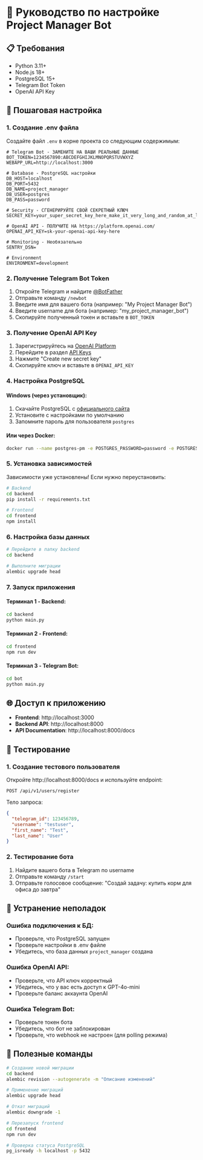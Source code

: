 # 🚀 Руководство по настройке Project Manager Bot

## 📋 Требования

- Python 3.11+
- Node.js 18+
- PostgreSQL 15+
- Telegram Bot Token
- OpenAI API Key

## 🔧 Пошаговая настройка

### 1. Создание .env файла

Создайте файл `.env` в корне проекта со следующим содержимым:

```env
# Telegram Bot - ЗАМЕНИТЕ НА ВАШИ РЕАЛЬНЫЕ ДАННЫЕ
BOT_TOKEN=1234567890:ABCDEFGHIJKLMNOPQRSTUVWXYZ
WEBAPP_URL=http://localhost:3000

# Database - PostgreSQL настройки
DB_HOST=localhost
DB_PORT=5432
DB_NAME=project_manager
DB_USER=postgres
DB_PASS=password

# Security - СГЕНЕРИРУЙТЕ СВОЙ СЕКРЕТНЫЙ КЛЮЧ
SECRET_KEY=your_super_secret_key_here_make_it_very_long_and_random_at_least_32_characters

# OpenAI API - ПОЛУЧИТЕ НА https://platform.openai.com/
OPENAI_API_KEY=sk-your-openai-api-key-here

# Monitoring - Необязательно
SENTRY_DSN=

# Environment
ENVIRONMENT=development
```

### 2. Получение Telegram Bot Token

1. Откройте Telegram и найдите [@BotFather](https://t.me/BotFather)
2. Отправьте команду `/newbot`
3. Введите имя для вашего бота (например: "My Project Manager Bot")
4. Введите username для бота (например: "my_project_manager_bot")
5. Скопируйте полученный токен и вставьте в `BOT_TOKEN`

### 3. Получение OpenAI API Key

1. Зарегистрируйтесь на [OpenAI Platform](https://platform.openai.com/)
2. Перейдите в раздел [API Keys](https://platform.openai.com/api-keys)
3. Нажмите "Create new secret key"
4. Скопируйте ключ и вставьте в `OPENAI_API_KEY`

### 4. Настройка PostgreSQL

#### Windows (через установщик):
1. Скачайте PostgreSQL с [официального сайта](https://www.postgresql.org/download/windows/)
2. Установите с настройками по умолчанию
3. Запомните пароль для пользователя `postgres`

#### Или через Docker:
```bash
docker run --name postgres-pm -e POSTGRES_PASSWORD=password -e POSTGRES_DB=project_manager -p 5432:5432 -d postgres:15
```

### 5. Установка зависимостей

Зависимости уже установлены! Если нужно переустановить:

```bash
# Backend
cd backend
pip install -r requirements.txt

# Frontend
cd frontend
npm install
```

### 6. Настройка базы данных

```bash
# Перейдите в папку backend
cd backend

# Выполните миграции
alembic upgrade head
```

### 7. Запуск приложения

#### Терминал 1 - Backend:
```bash
cd backend
python main.py
```

#### Терминал 2 - Frontend:
```bash
cd frontend
npm run dev
```

#### Терминал 3 - Telegram Bot:
```bash
cd bot
python main.py
```

## 🌐 Доступ к приложению

- **Frontend**: http://localhost:3000
- **Backend API**: http://localhost:8000
- **API Documentation**: http://localhost:8000/docs

## 🧪 Тестирование

### 1. Создание тестового пользователя

Откройте http://localhost:8000/docs и используйте endpoint:
```
POST /api/v1/users/register
```

Тело запроса:
```json
{
  "telegram_id": 123456789,
  "username": "testuser",
  "first_name": "Test",
  "last_name": "User"
}
```

### 2. Тестирование бота

1. Найдите вашего бота в Telegram по username
2. Отправьте команду `/start`
3. Отправьте голосовое сообщение: "Создай задачу: купить корм для офиса до завтра"

## 🔧 Устранение неполадок

### Ошибка подключения к БД:
- Проверьте, что PostgreSQL запущен
- Проверьте настройки в .env файле
- Убедитесь, что база данных `project_manager` создана

### Ошибка OpenAI API:
- Проверьте, что API ключ корректный
- Убедитесь, что у вас есть доступ к GPT-4o-mini
- Проверьте баланс аккаунта OpenAI

### Ошибка Telegram Bot:
- Проверьте токен бота
- Убедитесь, что бот не заблокирован
- Проверьте, что webhook не настроен (для polling режима)

## 📝 Полезные команды

```bash
# Создание новой миграции
cd backend
alembic revision --autogenerate -m "Описание изменений"

# Применение миграций
alembic upgrade head

# Откат миграций
alembic downgrade -1

# Перезапуск frontend
cd frontend
npm run dev

# Проверка статуса PostgreSQL
pg_isready -h localhost -p 5432
```
